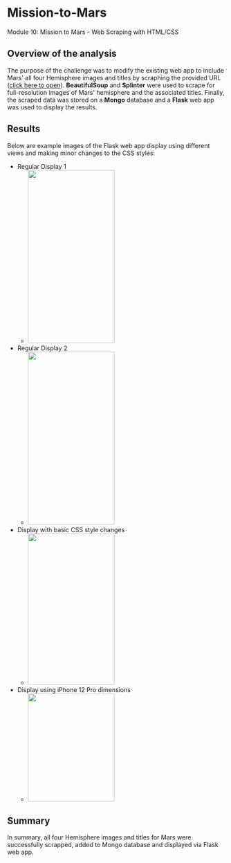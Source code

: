 # Mission-to-Mars
Module 10: Mission to Mars - Web Scraping with HTML/CSS

## Overview of the analysis
The purpose of the challenge was to modify the existing web app to include Mars' all four Hemisphere images and titles by scraphing the provided URL ([click here to open](https://astrogeology.usgs.gov/search/results?q=hemisphere+enhanced&k1=target&v1=Mars)).  **BeautifulSoup** and **Splinter** were used to scrape for full-resolution images of Mars' hemisphere and the associated titles.  Finally, the scraped data was stored on a **Mongo** database and a **Flask** web app was used to display the results.


## Results
Below are example images of the Flask web app display using different views and making minor changes to the CSS styles:

- Regular Display 1
    - [<image src="./Results/Image1.PNG" width="200" height="400">](https://github.com/eldarias/Mission-to-Mars/blob/main/Results/Image1.PNG)<b></b>
- Regular Display 2
    - [<image src="./Results/Image4.PNG" width="200" height="400">](https://github.com/eldarias/Mission-to-Mars/blob/main/Results/Image4.PNG)<b></b>
- Display with basic CSS style changes
    - [<image src="./Results/Image2.PNG" width="200" height="350">](https://github.com/eldarias/Mission-to-Mars/blob/main/Results/Image2.PNG)<b></b>
- Display using iPhone 12 Pro dimensions
    - [<image src="./Results/Image3.PNG" width="200" height="250">](https://github.com/eldarias/Mission-to-Mars/blob/main/Results/Image3.PNG)<b></b>


## Summary
In summary, all four Hemisphere images and titles for Mars were successfully scrapped, added to Mongo database and displayed via Flask web app.